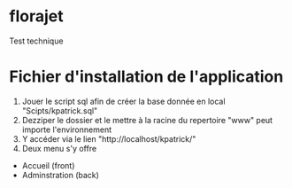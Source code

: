 # florajet
Test technique
# Fichier d'installation de l'application

1) Jouer le script sql afin de créer la base donnée en local "Scipts/kpatrick.sql"
2) Dezziper le dossier et le mettre à la racine du repertoire "www" peut importe l'environnement
3) Y accéder via le lien "http://localhost/kpatrick/"
4) Deux menu s'y offre 
 - Accueil (front)
 - Adminstration (back)
